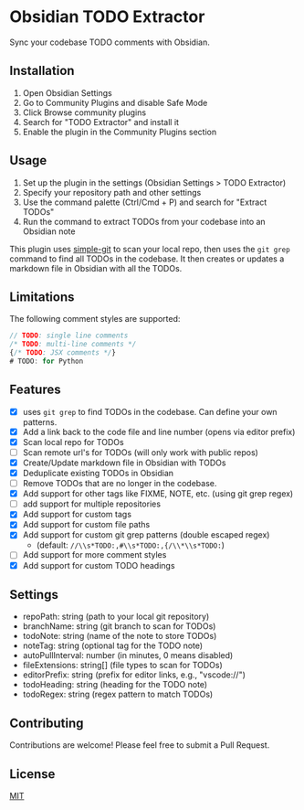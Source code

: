 # Obsidian TODO Extractor

Sync your codebase TODO comments with Obsidian.

## Installation

1. Open Obsidian Settings
2. Go to Community Plugins and disable Safe Mode
3. Click Browse community plugins
4. Search for "TODO Extractor" and install it
5. Enable the plugin in the Community Plugins section

## Usage

1. Set up the plugin in the settings (Obsidian Settings > TODO Extractor)
2. Specify your repository path and other settings
3. Use the command palette (Ctrl/Cmd + P) and search for "Extract TODOs"
4. Run the command to extract TODOs from your codebase into an Obsidian note

This plugin uses [simple-git](https://github.com/steveukx/git-js) to scan your local repo, then uses the `git grep` command to find all TODOs in the codebase. It then creates or updates a markdown file in Obsidian with all the TODOs.

## Limitations

The following comment styles are supported:

```ts
// TODO: single line comments
/* TODO: multi-line comments */
{/* TODO: JSX comments */}
# TODO: for Python
```

## Features

- [x] uses `git grep` to find TODOs in the codebase. Can define your own patterns.
- [x] Add a link back to the code file and line number (opens via editor prefix)
- [x] Scan local repo for TODOs
- [ ] Scan remote url's for TODOs (will only work with public repos)
- [x] Create/Update markdown file in Obsidian with TODOs
- [x] Deduplicate existing TODOs in Obsidian
- [ ] Remove TODOs that are no longer in the codebase.
- [x] Add support for other tags like FIXME, NOTE, etc. (using git grep regex)
- [ ] add support for multiple repositories
- [x] Add support for custom tags
- [x] Add support for custom file paths
- [x] Add support for custom git grep patterns (double escaped regex)
  - (default: `//\\s*TODO:,#\\s*TODO:,{/\\*\\s*TODO:`)
- [ ] Add support for more comment styles
- [x] Add support for custom TODO headings

## Settings

- repoPath: string (path to your local git repository)
- branchName: string (git branch to scan for TODOs)
- todoNote: string (name of the note to store TODOs)
- noteTag: string (optional tag for the TODO note)
- autoPullInterval: number (in minutes, 0 means disabled)
- fileExtensions: string[] (file types to scan for TODOs)
- editorPrefix: string (prefix for editor links, e.g., "vscode://")
- todoHeading: string (heading for the TODO note)
- todoRegex: string (regex pattern to match TODOs)

## Contributing

Contributions are welcome! Please feel free to submit a Pull Request.

## License

[MIT](LICENSE)
